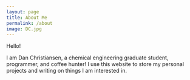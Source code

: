 ```yaml
---
layout: page
title: About Me
permalink: /about
image: DC.jpg
---
```


Hello!

I am Dan Christiansen, a chemical engineering graduate student, programmer, and coffee hunter! I use this website to store my personal projects and writing on things I am interested in.
